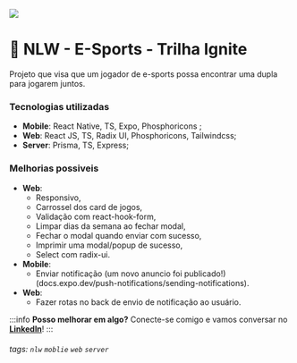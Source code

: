 ![](https://i.imgur.com/vAouxnf.png)

:rocket:  NLW - E-Sports - Trilha Ignite 
===

Projeto que visa que um jogador de e-sports possa encontrar uma dupla para jogarem juntos.

### Tecnologias utilizadas
- **Mobile**: React Native, TS, Expo, Phosphoricons ;
- **Web**: React JS, TS, Radix UI, Phosphoricons, Tailwindcss;
- **Server**: Prisma, TS, Express;

### Melhorias possiveis
- **Web**:
    - Responsivo,
    - Carrossel dos card de jogos,
    - Validação com react-hook-form,
    - Limpar dias da semana ao fechar modal,
    - Fechar o modal quando enviar com sucesso,
    - Imprimir uma modal/popup de sucesso,
    - Select com radix-ui.
- **Mobile**:
  - Enviar notificação (um novo anuncio foi publicado!) (docs.expo.dev/push-notifications/sending-notifications). 
- **Web**:
  - Fazer rotas no back de envio de notificação ao usuário.


:::info
**Posso melhorar em algo?** Conecte-se comigo e vamos conversar no **[LinkedIn](https://www.linkedin.com/in/maria-clara-negrao-dev)**!
:::

###### tags: `nlw` `moblie` `web` `server`
